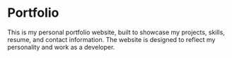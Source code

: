 # Portfolio

This is my personal portfolio website, built to showcase my projects, skills, resume, and contact information. The website is designed to reflect my personality and work as a developer.


